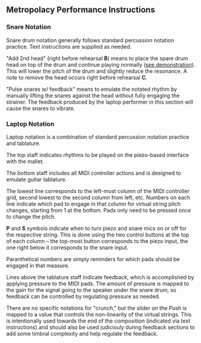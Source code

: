 ## Metropolacy Performance Instructions


### **Snare Notation**
Snare drum notation generally follows standard percussion notation practice. Text instructions are supplied as needed.

"Add 2nd head" (right before rehearsal **B**) means to place the spare drum head on top of the drum and continue playing normally ([see demonstration](https://youtu.be/qDQ7eHNufNs?t=53)). This will lower the pitch of the drum and slightly reduce the resonance. A note to remove the head occurs right before rehearsal **C**.

"Pulse snares w/ feedback" means to emulate the notated rhythm by manually lifting the snares against the head without fully engaging the strainer. The feedback produced by the laptop performer in this section will cause the snares to vibrate.


### **Laptop Notation**
Laptop notation is a combination of standard percussion notation practice and tablature.

The top staff indicates rhythms to be played on the piezo-based interface with the mallet.

The bottom staff includes all MIDI controller actions and is designed to emulate guitar tablature.

The lowest line corresponds to the left-most column of the MIDI controller grid, second lowest to the second column from left, etc.
Numbers on each line indicate which pad to engage in that column for virtual string pitch changes, starting from 1 at the bottom. Pads only need to be pressed once to change the pitch.

**P** and **S** symbols indicate when to turn piezo and snare mics on or off for the respective string. This is done using the two control buttons at the top of each column – the top-most button corresponds to the piezo input, the one right below it corresponds to the snare input.

Paranthetical numbers are simply reminders for which pads should be engaged in that measure.

Lines above the tablature staff indicate feedback, which is accomplished by applying pressure to the MIDI pads. The amount of pressure is mapped to the gain for the signal going to the speaker under the snare drum, so feedback can be controlled by regulating pressure as needed.

There are no specific notations for "crunch," but the slider on the Push is mapped to a value that controls the non-linearity of the virtual strings. This is intentionally used towards the end of the composition (indicated via text instructions) and should also be used judiciouly during feedback sections to add some timbral complexity and help regulate the feedback.